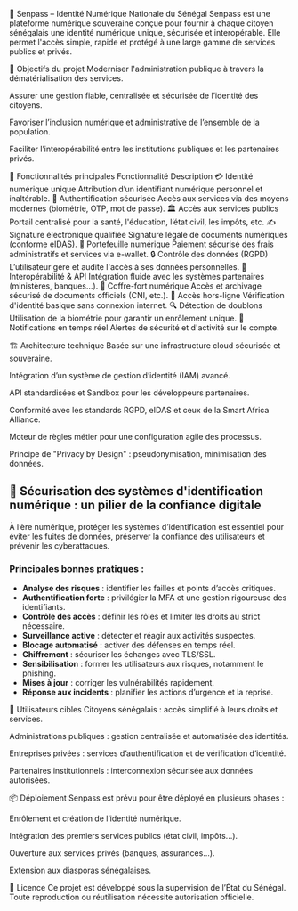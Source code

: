 📘 Senpass – Identité Numérique Nationale du Sénégal
Senpass est une plateforme numérique souveraine conçue pour fournir à chaque citoyen sénégalais une identité numérique unique, sécurisée et interopérable. Elle permet l'accès simple, rapide et protégé à une large gamme de services publics et privés.

🚀 Objectifs du projet
Moderniser l'administration publique à travers la dématérialisation des services.

Assurer une gestion fiable, centralisée et sécurisée de l’identité des citoyens.

Favoriser l’inclusion numérique et administrative de l’ensemble de la population.

Faciliter l’interopérabilité entre les institutions publiques et les partenaires privés.

🔑 Fonctionnalités principales
Fonctionnalité	Description
💳 Identité numérique unique	Attribution d’un identifiant numérique personnel et inaltérable.
🔐 Authentification sécurisée	Accès aux services via des moyens modernes (biométrie, OTP, mot de passe).
🏛️ Accès aux services publics	Portail centralisé pour la santé, l'éducation, l’état civil, les impôts, etc.
✍️ Signature électronique qualifiée	Signature légale de documents numériques (conforme eIDAS).
💼 Portefeuille numérique	Paiement sécurisé des frais administratifs et services via e-wallet.
🔒 Contrôle des données (RGPD)	L’utilisateur gère et audite l'accès à ses données personnelles.
🔗 Interopérabilité & API	Intégration fluide avec les systèmes partenaires (ministères, banques...).
📂 Coffre-fort numérique	Accès et archivage sécurisé de documents officiels (CNI, etc.).
📱 Accès hors-ligne	Vérification d'identité basique sans connexion internet.
🔍 Détection de doublons	Utilisation de la biométrie pour garantir un enrôlement unique.
🔔 Notifications en temps réel	Alertes de sécurité et d'activité sur le compte.

🏗️ Architecture technique
Basée sur une infrastructure cloud sécurisée et souveraine.

Intégration d’un système de gestion d’identité (IAM) avancé.

API standardisées et Sandbox pour les développeurs partenaires.

Conformité avec les standards RGPD, eIDAS et ceux de la Smart Africa Alliance.

Moteur de règles métier pour une configuration agile des processus.

Principe de "Privacy by Design" : pseudonymisation, minimisation des données.

## 🔐 Sécurisation des systèmes d'identification numérique : un pilier de la confiance digitale

À l’ère numérique, protéger les systèmes d’identification est essentiel pour éviter les fuites de données, préserver la confiance des utilisateurs et prévenir les cyberattaques.

### Principales bonnes pratiques :
- **Analyse des risques** : identifier les failles et points d’accès critiques.
- **Authentification forte** : privilégier la MFA et une gestion rigoureuse des identifiants.
- **Contrôle des accès** : définir les rôles et limiter les droits au strict nécessaire.
- **Surveillance active** : détecter et réagir aux activités suspectes.
- **Blocage automatisé** : activer des défenses en temps réel.
- **Chiffrement** : sécuriser les échanges avec TLS/SSL.
- **Sensibilisation** : former les utilisateurs aux risques, notamment le phishing.
- **Mises à jour** : corriger les vulnérabilités rapidement.
- **Réponse aux incidents** : planifier les actions d’urgence et la reprise.

👥 Utilisateurs cibles
Citoyens sénégalais : accès simplifié à leurs droits et services.

Administrations publiques : gestion centralisée et automatisée des identités.

Entreprises privées : services d’authentification et de vérification d’identité.

Partenaires institutionnels : interconnexion sécurisée aux données autorisées.

📦 Déploiement
Senpass est prévu pour être déployé en plusieurs phases :

Enrôlement et création de l’identité numérique.

Intégration des premiers services publics (état civil, impôts...).

Ouverture aux services privés (banques, assurances...).

Extension aux diasporas sénégalaises.

📄 Licence
Ce projet est développé sous la supervision de l’État du Sénégal. Toute reproduction ou réutilisation nécessite autorisation officielle.
